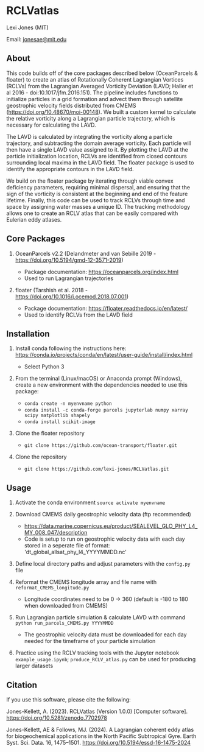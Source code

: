 # RCLVatlas

Lexi Jones (MIT)

Email: jonesae@mit.edu


## About

This code builds off of the core packages described below (OceanParcels & floater) to create an atlas of Rotationally Coherent Lagrangian Vortices (RCLVs) from the Lagrangian Averaged Vorticity Deviation (LAVD; Haller et al 2016 - doi:10.1017/jfm.2016.151). The pipeline includes functions to initialize particles in a grid formation and advect them through satellite geostrophic velocity fields distributed from CMEMS (https://doi.org/10.48670/moi-00148). We built a custom kernel to calculate the relative vorticity along a Lagrangian particle trajectory, which is necessary for calculating the LAVD.

The LAVD is calculated by integrating the vorticity along a particle trajectory, and subtracting the domain average vorticity. Each particle will then have a single LAVD value assigned to it. By plotting the LAVD at the particle initialization location, RCLVs are identified from closed contours surrounding local maxima in the LAVD field. The floater package is used to identify the appropriate contours in the LAVD field. 

We build on the floater package by iterating through viable convex deficiency parameters, requiring minimal dispersal, and ensuring that the sign of the vorticity is consistent at the beginning and end of the feature lifetime. Finally, this code can be used to track RCLVs through time and space by assigning water masses a unique ID. The tracking methodology allows one to create an RCLV atlas that can be easily compared with Eulerian eddy atlases. 

## Core Packages

1. OceanParcels v2.2 (Delandmeter and van Sebille 2019 - https://doi.org/10.5194/gmd-12-3571-2019)
	- Package documentation: https://oceanparcels.org/index.html
	- Used to run Lagrangian trajectories

2. floater (Tarshish et al. 2018 - https://doi.org/10.1016/j.ocemod.2018.07.001)
	- Package documentation: https://floater.readthedocs.io/en/latest/
	- Used to identify RCLVs from the LAVD field

## Installation

1. Install conda following the instructions here: https://conda.io/projects/conda/en/latest/user-guide/install/index.html
	- Select Python 3

2. From the terminal (Linux/macOS) or Anaconda prompt (Windows), create a new environment with the dependencies needed to use this package:
	- `conda create -n myenvname python`
	- `conda install -c conda-forge parcels jupyterlab numpy xarray scipy matplotlib shapely`
	- `conda install scikit-image`

3. Clone the floater repository
	- `git clone https://github.com/ocean-transport/floater.git`

3. Clone the repository
	- `git clone https://github.com/lexi-jones/RCLVatlas.git`

## Usage

1. Activate the conda environment
    `source activate myenvname`

2. Download CMEMS daily geostrophic velocity data (ftp recommended)
    - https://data.marine.copernicus.eu/product/SEALEVEL_GLO_PHY_L4_MY_008_047/description
    - Code is setup to run on geostrophic velocity data with each day stored in a seperate file of format: 'dt_global_allsat_phy_l4_YYYYMMDD.nc'

3. Define local directory paths and adjust parameters with the `config.py` file

4. Reformat the CMEMS longitude array and file name with `reformat_CMEMS_longitude.py`
    - Longitude coordinates need to be 0 -> 360 (default is -180 to 180 when downloaded from CMEMS)

4. Run Lagrangian particle simulation & calculate LAVD with command `python run_parcels_CMEMS.py YYYYMMDD`
    - The geostrophic velocity data must be downloaded for each day needed for the timeframe of your particle simulation
    
5. Practice using the RCLV tracking tools with the Jupyter notebook `example_usage.ipynb`; `produce_RCLV_atlas.py` can be used
   for producing larger datasets 

## Citation

If you use this software, please cite the following:

Jones-Kellett, A. (2023). RCLVatlas (Version 1.0.0) [Computer software]. https://doi.org/10.5281/zenodo.7702978

Jones-Kellett, AE & Follows, MJ. (2024). A Lagrangian coherent eddy atlas for biogeochemical applications in the North Pacific Subtropical Gyre. Earth Syst. Sci. Data. 16, 1475–1501. https://doi.org/10.5194/essd-16-1475-2024


